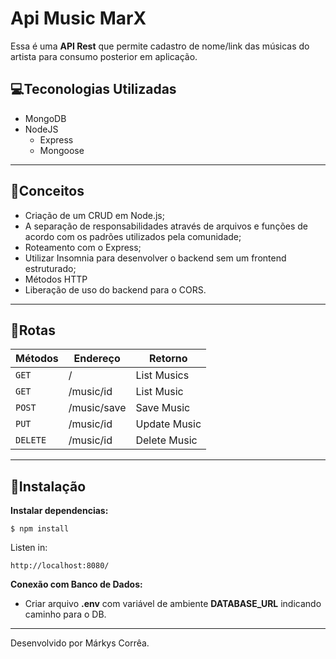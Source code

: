 # Api Music MarX

Essa é uma **API Rest** que permite cadastro de nome/link das músicas do artista para consumo posterior em aplicação.

## 💻Teconologias Utilizadas
- MongoDB
- NodeJS
   - Express
   - Mongoose

---

##  📃Conceitos

- Criação de um CRUD em Node.js;
- A separação de responsabilidades através de arquivos e funções de acordo com os padrões utilizados pela comunidade;
- Roteamento com o Express;
- Utilizar Insomnia para desenvolver o backend sem um frontend estruturado;
- Métodos HTTP
- Liberação de uso do backend para o CORS.

---

## 🔁Rotas


| Métodos  | Endereço  | Retorno |
| ------------ |---------------|-----|
| `GET`      | /        | List Musics  |
| `GET`      | /music/id | List Music  |
| `POST`     | /music/save | Save Music  |
| `PUT`      | /music/id  | Update Music |
| `DELETE`      | /music/id  | Delete Music |

---

## 💾Instalação

**Instalar dependencias:**

```shell
$ npm install
```

Listen in: 

```
http://localhost:8080/
```
**Conexão com Banco de Dados:**
- Criar arquivo **.env** com variável de ambiente **DATABASE_URL** indicando caminho para o DB.

---

Desenvolvido por Márkys Corrêa.